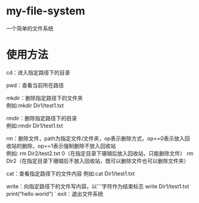 # my-file-system
一个简单的文件系统
# 使用方法
cd：进入指定路径下的目录    
 
pwd：查看当前所在路径

mkdir：删除指定路径下的文件夹    
例如:mkdir Dir1/test1.txt

rmdir：删除指定路径下的目录      
例如:rmdir Dir1/test1.txt

rm：删除文件，path为指定文件/文件夹，op表示删除方式，op==0表示放入回收站的删除，op==1表示强制删除不放入回收站    
例如:
rm Dir2/test2.txt 0（在指定目录下珊瑚后放入回收站，只能删除文件）
rm Dir2（在指定目录下珊瑚后不放入回收站，既可以删除文件也可以删除文件夹）

cat：查看指定路径下的文件内容
例如:cat Dir1/test1.txt

write：向指定路径下的文件写内容。以'\`'字符作为结束标志
write Dir1/test1.txt
print(“hello world”)
\`
exit：退出文件系统
